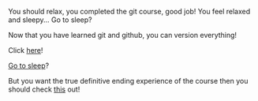 You should relax, you completed the git course, good job!
You feel relaxed and sleepy... Go to sleep?

Now that you have learned git and github, you can version everything!

Click [here](https://www.youtube.com/watch?v=2u86NS3NtMw)!

[Go to sleep](../sleep/more-sleep/expired-milk/expired-milk.md)?

But you want the true definitive ending experience of the course then you should check [this](https://www.youtube.com/watch?v=cQcE4_7-X78) out!

